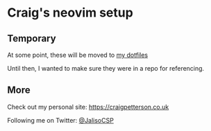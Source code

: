 # Craig's neovim setup

## Temporary

At some point, these will be moved to [my dotfiles](https://github.com/JalisoCSP/dotfiles)

Until then, I wanted to make sure they were in a repo for referencing.

## More

Check out my personal site: https://craigpetterson.co.uk

Following me on Twitter: [@JalisoCSP](https://twitter.com/JalisoCSP)
